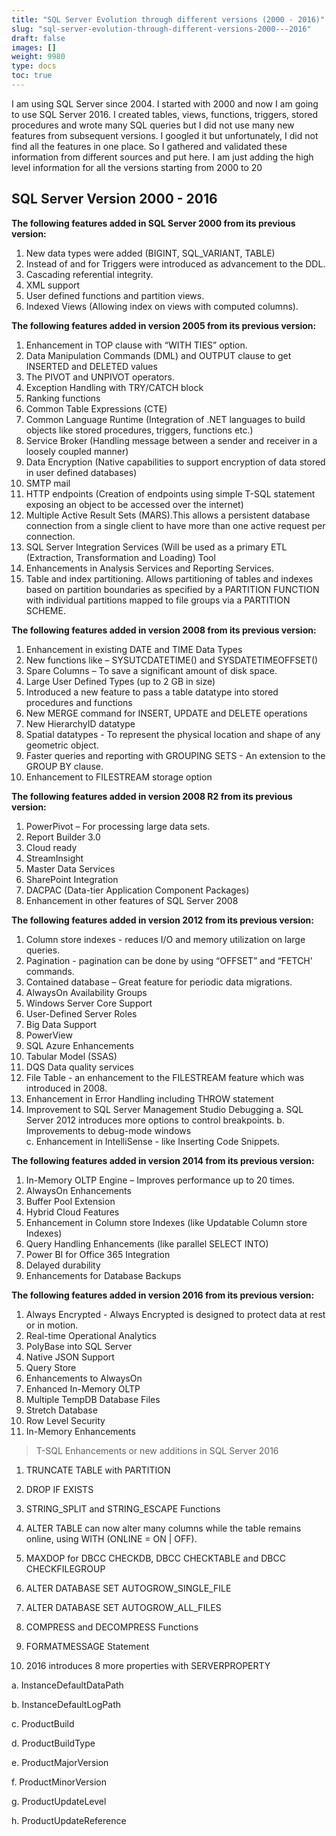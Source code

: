 ```yaml
---
title: "SQL Server Evolution through different versions (2000 - 2016)"
slug: "sql-server-evolution-through-different-versions-2000---2016"
draft: false
images: []
weight: 9980
type: docs
toc: true
---
```


I am using SQL Server since 2004. I started with 2000 and now I am going to use SQL Server 2016. I created tables, views, functions, triggers, stored procedures and wrote many SQL queries but I did not use many new features from subsequent versions. I googled it but unfortunately, I did not find all the features in one place. So I gathered and validated these information from different sources and put here. I am just adding the high level information for all the versions starting from 2000 to 20

## SQL Server Version 2000 - 2016
**The following features added in SQL Server 2000 from its previous version:**


1.    New data types were added (BIGINT, SQL_VARIANT, TABLE)
2.    Instead of and for Triggers were introduced as advancement to the DDL.
3.    Cascading referential integrity.
4.    XML support
5.    User defined functions and partition views.
6.    Indexed Views (Allowing index on views with computed columns).

**The following features added in version 2005 from its previous version:**

1.    Enhancement in TOP clause with “WITH TIES” option.
2.    Data Manipulation Commands (DML) and OUTPUT clause to get INSERTED and DELETED values
3.    The PIVOT and UNPIVOT operators.
4.    Exception Handling with TRY/CATCH block
5.    Ranking functions
6.    Common Table Expressions (CTE)
7.    Common Language Runtime (Integration of .NET languages to build objects like stored procedures, triggers, functions etc.)
8.    Service Broker (Handling message between a sender and receiver in a loosely coupled manner)
9.    Data Encryption (Native capabilities to support encryption of data stored in user defined databases)
10.    SMTP mail
11.    HTTP endpoints (Creation of endpoints using simple T-SQL statement exposing an object to be accessed over the internet)
12.    Multiple Active Result Sets (MARS).This allows a persistent database connection from a single client to have more than one active request per connection.
13.    SQL Server Integration Services (Will be used as a primary ETL (Extraction, Transformation and Loading) Tool
14.    Enhancements in Analysis Services and Reporting Services.
15.    Table and index partitioning. Allows partitioning of tables and indexes based on partition boundaries as specified by a PARTITION FUNCTION with individual partitions mapped to file groups via a PARTITION SCHEME.

**The following features added in version 2008 from its previous version:**

1.    Enhancement in existing DATE and TIME Data Types
2.    New functions like – SYSUTCDATETIME() and SYSDATETIMEOFFSET()
3.    Spare Columns – To save a significant amount of disk space.
4.    Large User Defined Types (up to 2 GB in size)
5.    Introduced a new feature to pass a table datatype into stored procedures and functions
6.    New MERGE command for INSERT, UPDATE and DELETE operations
7.    New HierarchyID datatype
8.    Spatial datatypes - To represent the physical location and shape of any geometric object.
9.    Faster queries and reporting with GROUPING SETS - An extension to the GROUP BY clause.
10.    Enhancement to FILESTREAM storage option

**The following features added in version 2008 R2 from its previous version:**

1.    PowerPivot – For processing large data sets.
2.    Report Builder 3.0
3.    Cloud ready
4.    StreamInsight
5.    Master Data Services
6.    SharePoint Integration
7.    DACPAC (Data-tier Application Component Packages)
8.    Enhancement in other features of SQL Server 2008

**The following features added in version 2012 from its previous version:**

1.    Column store indexes - reduces I/O and memory utilization on large queries.
2.    Pagination - pagination can be done by using “OFFSET” and “FETCH’ commands.
3.    Contained database – Great feature for periodic data migrations.
4.    AlwaysOn Availability Groups
5.    Windows Server Core Support
6.    User-Defined Server Roles
7.    Big Data Support
8.    PowerView
9.    SQL Azure Enhancements
10.    Tabular Model (SSAS)
11.    DQS Data quality services
12.    File Table - an enhancement to the FILESTREAM feature which was introduced in 2008.
13.    Enhancement in Error Handling including THROW statement
14.    Improvement to SQL Server Management Studio Debugging
a.    SQL Server 2012 introduces more options to control breakpoints.
b.    Improvements to debug-mode windows    
c.    Enhancement in IntelliSense - like Inserting Code Snippets.

**The following features added in version 2014 from its previous version:**

1.    In-Memory OLTP Engine – Improves performance up to 20 times.
2.    AlwaysOn Enhancements
3.    Buffer Pool Extension
4.    Hybrid Cloud Features
5.    Enhancement in Column store Indexes (like Updatable Column store Indexes)
6.    Query Handling Enhancements (like parallel SELECT INTO)
7.    Power BI for Office 365 Integration
8.    Delayed durability
9.    Enhancements for Database Backups

**The following features added in version 2016 from its previous version:**

1.    Always Encrypted - Always Encrypted is designed to protect data at rest or in motion.
2.    Real-time Operational Analytics
3.    PolyBase into SQL Server
4.    Native JSON Support
5.    Query Store
6.    Enhancements to AlwaysOn
7.    Enhanced In-Memory OLTP
8.    Multiple TempDB Database Files
9.    Stretch Database
10.    Row Level Security
11.    In-Memory Enhancements

> T-SQL Enhancements or new additions in SQL Server 2016

 1. TRUNCATE TABLE with PARTITION
 2. DROP IF EXISTS
 3. STRING_SPLIT and STRING_ESCAPE Functions
 4. ALTER TABLE can now alter many columns while the table remains online, using WITH (ONLINE = ON | OFF).

 5. MAXDOP for DBCC CHECKDB, DBCC CHECKTABLE and DBCC CHECKFILEGROUP
 6. ALTER DATABASE SET AUTOGROW_SINGLE_FILE    
 7. ALTER DATABASE SET AUTOGROW_ALL_FILES
 8. COMPRESS and DECOMPRESS Functions
 9. FORMATMESSAGE Statement
 10. 2016 introduces 8 more properties with SERVERPROPERTY 

   a.    InstanceDefaultDataPath

   b.    InstanceDefaultLogPath

   c.    ProductBuild

   d.    ProductBuildType

   e.    ProductMajorVersion

   f.    ProductMinorVersion

   g.    ProductUpdateLevel

   h.    ProductUpdateReference



